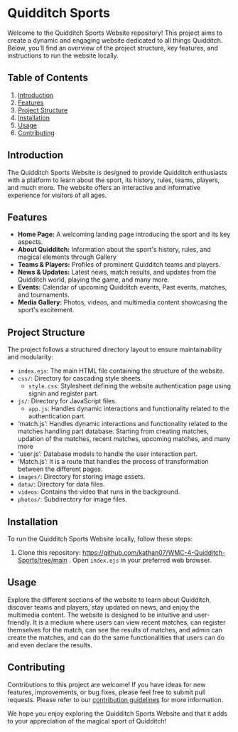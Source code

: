 # Quidditch Sports

Welcome to the Quidditch Sports Website repository! This project aims to create a dynamic and engaging website dedicated to all things Quidditch. Below, you'll find an overview of the project structure, key features, and instructions to run the website locally.

## Table of Contents

1. [Introduction](#introduction)
2. [Features](#features)
3. [Project Structure](#project-structure)
4. [Installation](#installation)
5. [Usage](#usage)
6. [Contributing](#contributing)

## Introduction

The Quidditch Sports Website is designed to provide Quidditch enthusiasts with a platform to learn about the sport, its history, rules, teams, players, and much more. The website offers an interactive and informative experience for visitors of all ages.

## Features

- **Home Page:** A welcoming landing page introducing the sport and its key aspects.
- **About Quidditch:** Information about the sport's history, rules, and magical elements through Gallery
- **Teams & Players:** Profiles of prominent Quidditch teams and players.
- **News & Updates:** Latest news, match results, and updates from the Quidditch world, playing the game, and many more.
- **Events:** Calendar of upcoming Quidditch events, Past events, matches, and tournaments.
- **Media Gallery:** Photos, videos, and multimedia content showcasing the sport's excitement.

## Project Structure

The project follows a structured directory layout to ensure maintainability and modularity:
- `index.ejs`: The main HTML file containing the structure of the website.
- `css/`: Directory for cascading style sheets.
  - `style.css`: Stylesheet defining the website authentication page using signin and register part.
- `js/`: Directory for JavaScript files.
  - `app.js`: Handles dynamic interactions and functionality related to the authentication part.
 - ‘match.js’: Handles dynamic interactions and functionality related to the matches handling part database. Starting from creating matches, updation of the matches, recent matches, upcoming matches, and many more
 - ‘user.js’: Database models to handle the user interaction part.
- ‘Match.js’: It is a route that handles the process of transformation between the different pages.
- `images/`: Directory for storing image assets.
- `data/`: Directory for data files.
 - `videos`: Contains the video that runs in the background.
  - `photos/`: Subdirectory for image files.

## Installation

To run the Quidditch Sports Website locally, follow these steps:

1. Clone this repository: https://github.com/kathan07/WMC-4-Quidditch-Sports/tree/main
. Open `index.ejs` in your preferred web browser.

## Usage

Explore the different sections of the website to learn about Quidditch, discover teams and players, stay updated on news, and enjoy the multimedia content. The website is designed to be intuitive and user-friendly. It is a medium where users can view recent matches, can register themselves for the match, can see the results of matches, and admin can create the matches, and can do the same functionalities that users can do and even declare the results.

## Contributing

Contributions to this project are welcome! If you have ideas for new features, improvements, or bug fixes, please feel free to submit pull requests. Please refer to our [contribution guidelines](CONTRIBUTING.md) for more information.

We hope you enjoy exploring the Quidditch Sports Website and that it adds to your appreciation of the magical sport of Quidditch!
